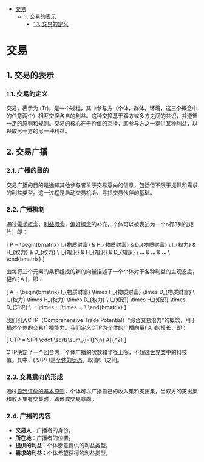 
- [交易](#交易)
    - [1. 交易的表示](#1-交易的表示)
        - [1.1. 交易的定义](#11-交易的定义)
    
# 交易

## 1. 交易的表示

### 1.1. 交易的定义
交易，表示为 \(Tr\)，是一个过程，其中参与方（个体，群体，环境，这三个概念中的任意两个）相互交换各自的利益。这种交换基于双方或多方之间的共识，并遵循一定的原则和规则。交易的核心在于价值的互换，即参与方之一提供某种利益，以换取另一方的另一种利益。

## 2. 交易广播

### 2.1. 广播的目的
交易广播的目的是通知其他参与者关于交易意向的信息，包括但不限于提供和需求的利益类型。这一过程是启动交易机会、寻找交易伙伴的基础。

### 2.2. 广播机制
通过[需求概念](..\基本概念\需求.md)，[利益概念]((..\基本概念\利益.md))，[偏好概念]((..\基本概念\偏好.md))的补充，个体可以被表述为一个n行3列的矩阵，即：

\[ P = \begin{bmatrix} 
I_{物质财富} & H_{物质财富} & D_{物质财富} \\
I_{权力} & H_{权力} & D_{权力} \\
I_{知识} & H_{知识} & D_{知识} \\
... & ... & ... \\
\end{bmatrix} \]

由每行三个元素的乘积组成的新的向量描述了一个个体对于各种利益的主观态度，记作\( A \)，即：

\[ A = \begin{bmatrix} 
I_{物质财富} \times H_{物质财富} \times D_{物质财富} \\
I_{权力} \times H_{权力} \times D_{权力} \\
I_{知识} \times H_{知识} \times D_{知识} \\
... \times ... \times ... \\
\end{bmatrix} \]

我们引入CTP（Comprehensive Trade Potential）“综合交易潜力”的概念，用于描述个体的交易广播能力。我们定义CTP为个体的广播向量\( A \)的模长，即：

\[ CTP = S(P) \cdot \sqrt{\sum_{i=1}^{n} A[i]^2} \]

CTP决定了一个回合内，个体广播的次数和半径上限，不超过[世界类](..\基本概念\世界.md)中的科技值。其中，\( S(P) \)是[个体的状态](个体.md#43-可变属性)，取值0-1之间。

### 2.3. 交易意向的形成
通过[自我评价的基本原则](..\基本原则\自我评价.md)，个体可以广播自己的收入集和支出集，当双方的支出集和收入集有交集时，即形成交易意向。

### 2.4. 广播的内容
- **交易人**：广播者的身份。
- **所在地**：广播者的位置。
- **提供的利益**：个体愿意提供的利益类型。
- **需求的利益**：个体希望获得的利益类型。
